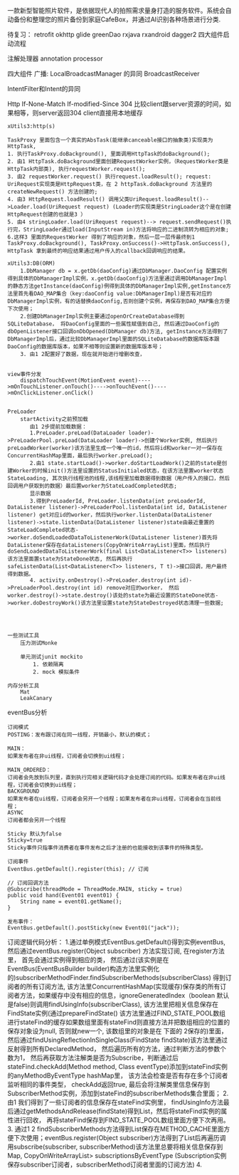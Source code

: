 
一款新型智能照片软件，是依据现代人的拍照需求量身打造的服务软件。系统会自动备份和整理您的照片备份到家庭CafeBox，并通过AI识别各种场景进行分类.

待复习：
    retrofit okhttp glide greenDao rxjava rxandroid dagger2
    四大组件启动流程

注解处理器 annotation processor

四大组件
 广播:
  LocalBroadcastManager
  的异同
  BroadcastReceiver
  
  IntentFilter和Intent的异同

  
  Http
    If-None-Match
    If-modified-Since 304 比较client跟server资源的时间，如果相等，则server返回304 client直接用本地缓存

    xUtils3:http(s)

    TaskProxy 里面包含一个真实的AbsTask(能继承canceable接口的抽象类)实现类为HttpTask, 
    1. 执行TaskProxy.doBackground(), 里面调用HttpTask的doBackground();
    2. 由1 HttpTask.doBackground里面创建RequestWorker实例，（RequestWorker类是HttpTask内部类), 执行requestWorker.request();
    3. 由2 requestWorker.request() 执行request.loadResult(); request: UriRequest实现类是HttpRequest类，在 2 httpTask.doBackground 方法里的createNewRequest() 方法创建的;
    4. 由3 HttpRequest.loadResult() 调用父类UriRequest.loadResult()-->Loader.load(UriRequest request) (Loader的实现类是StringLoader这个是在创建HttpRequest创建的也就是3 ）
    5. 由4 stringLoader.load(UriRequest request)--> request.sendRequest()执行完，StringLoader通过load(InputStream in)方法将响应的二进制流转为相应的对象;
    6.这样3 里面的RequestWorker 得到了响应的对象，然后一层一层传最终到1 TaskProxy.doBackground(), TaskProxy.onSuccess()->HttpTask.onSuccess(), HttpTask 拿到最终的响应结果通过用户传入的callback回调响应的结果。
    
    xUtils3:DB(ORM)
        1.DbManager db = x.getDb(daoConfig)通过DbManager.DaoConfig 配置实例得到具体的DbManagerImpl实例，x.getDb(daoConfig)方法里通过调用DbManagerImpl的静态方法getInstance(daoConfig)例得到具体的DbManagerImpl实例,getInstance方法里首先看DAO_MAP集合（key:daoConfig value:DbManagerImpl)是否有对应的DbManagerImpl实例，有的话替换daoConfig,否则创建个实例，再保存到DAO_MAP集合方便下次使用；
        2.创建DbManagerImpl实例主要通过openOrCreateDatabase得到SQLiteDatabase， 将DaoConfig里面的一些属性赋值到自己, 然后通过DaoConfig的dbOpenListener接口回调onDbOpened(DbManager db)方法, getInstance方法得到了DbManagerImpl后，通过比较DbManagerImpl里面的SQLiteDatabase的数据库版本跟DaoConfig的数据库版本，如果不相等则设置新的数据库版本号；
        3. 由1 2配置好了数据，现在就开始进行增删改查，


    view事件分发
        dispatchTouchEvent(MotionEvent event)---->mOnTouchListener.onTouch()---->onTouchEvent()---->mOnClickListener.onClick()


    PreLoader 
        startActivity之前预加载
           由1 2步提前加载数据：
           1.PreLoader.preLoad(DataLoader loader)->PreLoaderPool.preLoad(DataLoader loader)->创建个Worker实例, 然后执行preLoadWorker(worker)该方法里生成一个唯一的id，然后将id和worker一对一保存在ConcurrentHashMap里面，最后执行worker.preLoad();
           2.由1 state.startLoad()->worker.doStartLoadWork()之前的state是创建Worker的时候init()方法里设置的StatusInitialed状态，在该方法里置worker状态StateLoading, 其次执行线程池的线程,该线程里加载数据得到数据（用户传入的接口，然后回调用户获取到的数据）最后置worker为StateLoadCompleted状态;
           显示数据
           3.得到PreLoaderId, PreLoader.listenData(int preLoaderId, DataListener listener)->PreLoaderPool.listenData(int id, DataListener listener) get对应id的worker，然后执行worker.listenData(DataListener listener)->state.listenData(DataListener listener)state由最近重置的StateLoadCompleted状态->worker.doSendLoadedDataToListenerWork(DataListener listener)首先将DataListener保存在dataListeners(CopyOnWriteArrayList)里面，然后执行doSendLoadedDataToListenerWork(final List<DataListener<T>> listeners)该方法里面置state为StateDone状态, 然后再执行safeListenData(List<DataListener<T>> listeners, T t)->接口回调，用户最终得到数据。
           4. activity.onDestroy()->PreLoader.destroy(int id)->PreLoaderPool.destroy(int id) remove对应的worker， 然后worker.destroy()->state.destroy()该处的state为最近设置的StateDone状态->worker.doDestroyWork()该方法里设置state为StateDestroyed状态清理一些数据;




    一些测试工具
        压力测试Monke

        单元测试junit mockito
            1. 依赖隔离
            2. mock 模拟条件

    内存分析工具
        Mat
        LeakCanary


eventBus分析
    
    订阅模式
    POSTING：发布跟订阅在同一线程，开销最小，默认的模式；

    MAIN：
    如果发布者在非ui线程，订阅者会切换到ui线程；

    MAIN_ORDERED：
    订阅者会先放到队列里，直到执行完相关逻辑代码才会处理订阅的代码。如果发布者在非ui线程，订阅者会切换到ui线程；
    BACKGROUND
    如果发布者在ui线程，订阅者会另开一个线程；如果发布者在非ui线程，订阅者会在当前线程；
    ASYNC
    订阅者都会另开一个线程

    Sticky 默认为false
    Sticky=true
    Sticky事件只指事件消费者在事件发布之后才注册的也能接收到该事件的特殊类型。

    订阅事件
    EventBus.getDefault().register(this); // 订阅
    
    // 订阅回调方法
    @Subscribe(threadMode = ThreadMode.MAIN, sticky = true)
    public void hand(Event01 event01) {
        String name = event01.getName();
    }

    发布事件：
    EventBus.getDefault().postSticky(new Event01("jack"));

订阅逻辑代码分析：
    1.通过单例模式EventBus.getDefault()得到实例eventBus, 然后通过eventBus.register(Object subscriber) 方法实现订阅, 在register方法里， 首先会通过实例得到相应的类， 然后通过(该实例是在EventBus(EventBusBuilder builder)构造方法里实例化的)subscriberMethodFinder.findSubscriberMethods(subscriberClass) 得到订阅者的所有订阅方法, 该方法里ConcurrentHashMap(实现缓存)保存类的所有订阅者方法，如果缓存中没有相应的信息，ignoreGeneratedIndex（boolean 默认是false)则调用findUsingInfo(subscriberClass), 该方法里把相关信息保存在FindState实例(通过prepareFindState() 该方法里通过FIND_STATE_POOL数组进行stateFind的缓存如果数组里面有stateFind则直接方法并把数组相应的位置的保存对象设为null, 否则就new一个, 该数组里的对象是在 下面的 2保存的)里面， 然后通过findUsingReflectionInSingleClass(FindState findState)该方法里通过反射得到所有DeclaredMethod， 然后遍历所有的方法，通过判断方法的参数个数为1， 然后再获取方法注解类是否为Subscribe，判断通过后stateFind.checkAdd(Method method, Class<?> eventType)添加到stateFind实例的anyMethodByEventType hashMap里， 该方法会检查是否有存在多个订阅者监听相同的事件类型， checkAdd返回true, 最后会将注解类里信息保存到SubscriberMethod实例，添加到stateFind的subscriberMethods集合里面；
    2. 由1 我们得到了一些订阅者的信息保存在stateFind实例里， findUsingInfo方法最后通过getMethodsAndRelease(findState)得到List<SubscriberMethod>，然后将stateFind实例的属性进行回收， 再将stateFind保存到FIND_STATE_POOL数组里面方便下次再用。
    3. 通过1 2 findSubscriberMethods方法得到List<SubscriberMethod>保存在METHOD_CACHE里面方便下次使用；eventBus.register(Object subscriber)方法得到了List<SubscriberMethod>后再遍历调用subscribe(subscriber, subscriberMethod)该方法里总要将相关信息保存到Map<Class<?>, CopyOnWriteArrayList<Subscription>> subscriptionsByEventType (Subscription实例保存subscriber订阅者，subscriberMethod订阅者里面的订阅方法)
    4.





